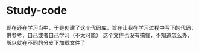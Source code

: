 # Study-code
  现在还在学习当中，于是创建了这个代码库，旨在让我在学习过程中写下的代码，供参考，自己或者自己学习（不太可能）
  这个文件也没有搞懂，不知道怎么办，所以就在不同的分支下加载文件了
